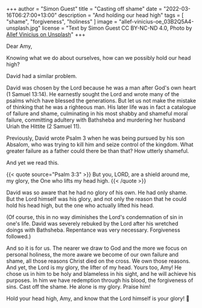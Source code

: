 +++
author = "Simon Guest"
title = "Casting off shame"
date = "2022-03-16T06:27:00+13:00"
description = "And holding our head high"
tags = [ "shame", "forgiveness", "holiness" ]
image = "allef-vinicius-oe_03B2Q5A4-unsplash.jpg"
license = "Text by Simon Guest CC BY-NC-ND 4.0, Photo by [Allef Vinicius on Unsplash](https://unsplash.com/photos/oe_03B2Q5A4)"
+++

Dear Amy,

Knowing what we do about ourselves, how can we possibly hold our head high?

David had a similar problem.

David was chosen by the Lord because he was a man after God's own heart (1 Samuel 13:14). He earnestly sought the Lord and wrote many of the psalms which have blessed the generations.  But let us not make the mistake of thinking that he was a righteous man. His later life was in fact a catalogue of failure and shame, culminating in his most shabby and shameful moral failure, committing adultery with Bathsheba and murdering her husband Uriah the Hittite (2 Samuel 11).

Previously, David wrote Psalm 3 when he was being pursued by his son Absalom, who was trying to kill him and seize control of the kingdom. What greater failure as a father could there be than that? How utterly shameful.

And yet we read this.

{{< quote source="Psalm 3:3" >}}
But you, LORD, are a shield around me, my glory, the One who lifts my head high.
{{< /quote >}}

David was so aware that he had no glory of his own. He had only shame. But the Lord himself was his glory, and not only the reason that he could hold his head high, but the one who actually lifted his head.

(Of course, this in no way diminishes the Lord's condemnation of sin in one's life. David was severely rebuked by the Lord after his wretched doings with Bathsheba. Repentance was very necessary. Forgiveness followed.)

And so it is for us. The nearer we draw to God and the more we focus on personal holiness, the more aware we become of our own failure and shame, all those reasons Christ died on the cross. We own those reasons. And yet, the Lord is my glory, the lifter of my head. Yours too, Amy! He chose us in him to be holy and blameless in his sight, and he will achieve his purposes. In him we have redemption through his blood, the forgiveness of sins. Cast off the shame. He alone is my glory. Praise him!

Hold your head high, Amy, and know that the Lord himself is your glory! 🙏
